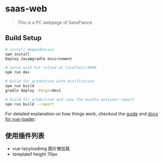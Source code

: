 # saas-web

> This is a PC webpage of SassFiance

## Build Setup

``` bash
# install dependencies
npm install
Deploy Java&gradle environment

# serve with hot reload at localhost:8080
npm run dev

# build for production with minification
npm run build
gradle deploy -Pargs=dev1

# build for production and view the bundle analyzer report
npm run build --report
```

For detailed explanation on how things work, checkout the [guide](http://vuejs-templates.github.io/webpack/) and [docs for vue-loader](http://vuejs.github.io/vue-loader).


## 使用插件列表
 - vue-lazyloadimg  图片懒加载
 - template1 height 70px 

